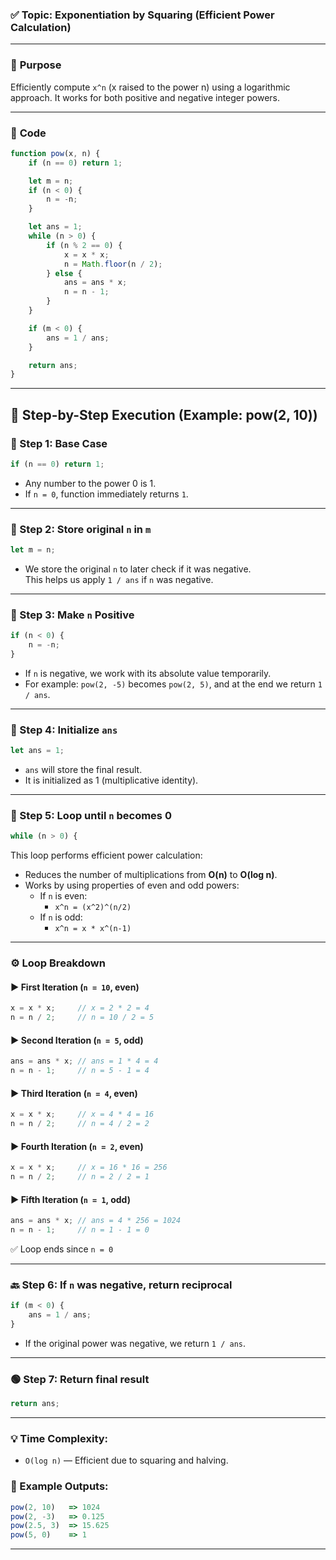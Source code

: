 
### ✅ **Topic**: Exponentiation by Squaring (Efficient Power Calculation)

---

### 📌 **Purpose**
Efficiently compute `x^n` (x raised to the power n) using a logarithmic approach. It works for both positive and negative integer powers.

---

### 📄 **Code**
```js
function pow(x, n) {
    if (n == 0) return 1;

    let m = n;
    if (n < 0) {
        n = -n;
    }

    let ans = 1;
    while (n > 0) {
        if (n % 2 == 0) {
            x = x * x;
            n = Math.floor(n / 2);
        } else {
            ans = ans * x;
            n = n - 1;
        }
    }

    if (m < 0) {
        ans = 1 / ans;
    }

    return ans;
}
```

---

## 🧠 **Step-by-Step Execution (Example: pow(2, 10))**

### 🔹 Step 1: Base Case
```js
if (n == 0) return 1;
```
- Any number to the power 0 is 1.
- If `n = 0`, function immediately returns `1`.

---

### 🔹 Step 2: Store original `n` in `m`
```js
let m = n;
```
- We store the original `n` to later check if it was negative.  
  This helps us apply `1 / ans` if `n` was negative.

---

### 🔹 Step 3: Make `n` Positive
```js
if (n < 0) {
    n = -n;
}
```
- If `n` is negative, we work with its absolute value temporarily.
- For example: `pow(2, -5)` becomes `pow(2, 5)`, and at the end we return `1 / ans`.

---

### 🔹 Step 4: Initialize `ans`
```js
let ans = 1;
```
- `ans` will store the final result.
- It is initialized as 1 (multiplicative identity).

---

### 🔄 Step 5: Loop until `n` becomes 0
```js
while (n > 0) {
```

This loop performs efficient power calculation:
- Reduces the number of multiplications from **O(n)** to **O(log n)**.
- Works by using properties of even and odd powers:
  - If `n` is even:  
    - `x^n = (x^2)^(n/2)`
  - If `n` is odd:  
    - `x^n = x * x^(n-1)`

---

### ⚙️ Loop Breakdown

#### ▶️ First Iteration (`n = 10`, even)
```js
x = x * x;     // x = 2 * 2 = 4
n = n / 2;     // n = 10 / 2 = 5
```

#### ▶️ Second Iteration (`n = 5`, odd)
```js
ans = ans * x; // ans = 1 * 4 = 4
n = n - 1;     // n = 5 - 1 = 4
```

#### ▶️ Third Iteration (`n = 4`, even)
```js
x = x * x;     // x = 4 * 4 = 16
n = n / 2;     // n = 4 / 2 = 2
```

#### ▶️ Fourth Iteration (`n = 2`, even)
```js
x = x * x;     // x = 16 * 16 = 256
n = n / 2;     // n = 2 / 2 = 1
```

#### ▶️ Fifth Iteration (`n = 1`, odd)
```js
ans = ans * x; // ans = 4 * 256 = 1024
n = n - 1;     // n = 1 - 1 = 0
```

✅ Loop ends since `n = 0`

---

### 🔙 Step 6: If `n` was negative, return reciprocal
```js
if (m < 0) {
    ans = 1 / ans;
}
```
- If the original power was negative, we return `1 / ans`.

---

### 🟢 Step 7: Return final result
```js
return ans;
```

---

### 💡 **Time Complexity**:  
- `O(log n)` — Efficient due to squaring and halving.

### 🧪 Example Outputs:
```js
pow(2, 10)   => 1024
pow(2, -3)   => 0.125
pow(2.5, 3)  => 15.625
pow(5, 0)    => 1
```

---